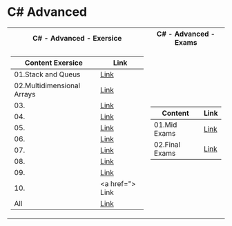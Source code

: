  <h1>C# Advanced</h1>


<table>

<tr>
  <th>C# - Advanced - Exersice </th>
  <th>C# - Advanced - Exams </th>
</tr>

<tr>

<td>

| **Content Exersice**                                                            | **Link**                                                   |
| --------------------------------------------------------------------- | ---------------------------------------------------------- |
| <a> 01.Stack and Queus </a>            | <a href="https://github.com/Argatski/SoftUni/tree/main/C%23/04.C%23%20Advanced/Exercise/01.StacksAndQueus"> Link</a> |
| <a> 02.Multidimensional Arrays </a>    | <a href="https://github.com/Argatski/SoftUni/tree/main/C%23/04.C%23%20Advanced/Exercise/02.MultidimensionalArrays"> Link</a> |
| <a> 03. </a>                           | <a href=""> Link</a> |
| <a> 04. </a>                           | <a href=""> Link</a> |
| <a> 05. </a>                           | <a href=""> Link</a> |
| <a> 06. </a>                           | <a href=""> Link</a> |
| <a> 07. </a>                           | <a href=""> Link</a> |
| <a> 08. </a>            | <a href=""> Link</a> |
| <a> 09. </a>        | <a href=""> Link</a> |
| <a> 10. </a>  | <a href="> Link</a> |
| <a> All</a> | <a href="https://github.com/Argatski/SoftUni/tree/main/C%23/04.C%23%20Advanced/Exercise"> Link</a> |

</td>
<td>

| **Content**                                                            | **Link**                                                   |
| --------------------------------------------------------------------- | ---------------------------------------------------------- |
| <a> 01.Mid Exams </a>               | <a href="https://github.com/Argatski/SoftUni/tree/main/02.ProgrammingFundamentals/Mid%20Exam"> Link</a> |
| <a> 02.Final Exams </a>   | <a href="https://github.com/Argatski/SoftUni/tree/main/02.ProgrammingFundamentals/FinalExam"> Link</a> |


</td>


